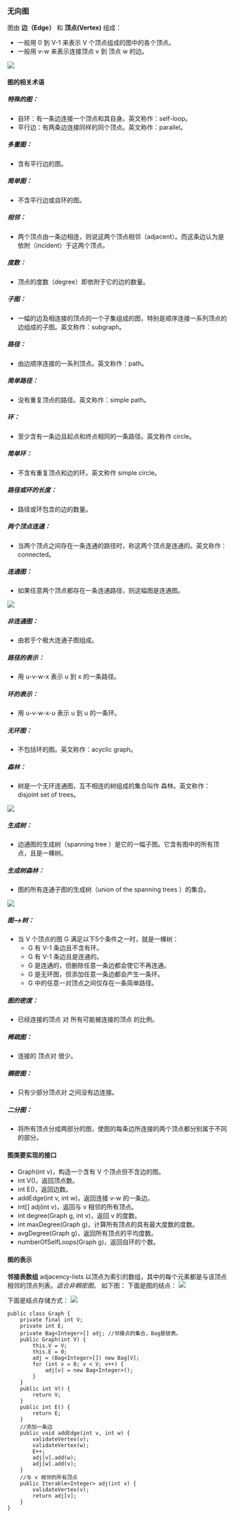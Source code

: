 ### 无向图

图由 **边（Edge）** 和 **顶点(Vertex)** 组成：
- 一般用 0 到 V-1 来表示 V 个顶点组成的图中的各个顶点。
- 一般用 v-w 来表示连接顶点 v 到 顶点 w 的边。

![](https://algs4.cs.princeton.edu/41graph/images/graph.png)

#### 图的相关术语

##### 特殊的图：
- 自环：有一条边连接一个顶点和其自身。英文称作：self-loop。
- 平行边：有两条边连接同样的同个顶点。英文称作：parallel。

##### 多重图：
- 含有平行边的图。 
##### 简单图：
- 不含平行边或自环的图。 
##### 相邻：
- 两个顶点由一条边相连，则说这两个顶点相邻（adjacent）。而这条边认为是依附（incident）于这两个顶点。 
##### 度数：
- 顶点的度数（degree）即依附于它的边的数量。 
##### 子图：
- 一幅的边及相连接的顶点的一个子集组成的图，特别是顺序连接一系列顶点的边组成的子图。英文称作：subgraph。 
##### 路径：
- 由边顺序连接的一系列顶点。英文称作：path。 
##### 简单路径：
- 没有重复顶点的路径。英文称作：simple path。 
##### 环：
- 至少含有一条边且起点和终点相同的一条路径。英文称作 circle。 
##### 简单环：
- 不含有重复顶点和边的环。英文称作 simple circle。 
##### 路径或环的长度：
- 路径或环包含的边的数量。 
##### 两个顶点连通：
- 当两个顶点之间存在一条连通的路径时，称这两个顶点是连通的。英文称作：connected。 
##### 连通图：
- 如果任意两个顶点都存在一条连通路径，则这幅图是连通图。

![](https://algs4.cs.princeton.edu/41graph/images/graph-anatomy.png)

##### 非连通图：
- 由若于个极大连通子图组成。 
##### 路径的表示：
- 用 u-v-w-x 表示 u 到 x 的一条路径。 
##### 环的表示：
- 用 u-v-w-x-u 表示 u 到 u 的一条环。 
##### 无环图：
- 不包括环的图。英文称作：acyclic graph。 
##### 森林：
- 树是一个无环连通图，互不相连的树组成的集合叫作 森林。英文称作：disjoint set of trees。

![](https://algs4.cs.princeton.edu/41graph/images/tree.png)

##### 生成树：
- 边通图的生成树（spanning tree ）是它的一幅子图。它含有图中的所有顶点，且是一棵树。 
##### 生成树森林：
- 图的所有连通子图的生成树（union of the spanning trees ）的集合。

![](https://algs4.cs.princeton.edu/41graph/images/forest.png)


##### 图–>树：
- 当 V 个顶点的图 G 满足以下5个条件之一时，就是一棵树：
  - G 有 V-1 条边且不含有环。
  - G 有 V-1 条边且是连通的。
  - G 是连通的，但删除任意一条边都会使它不再连通。
  - G 是无环图，但添加任意一条边都会产生一条环。
  - G 中的任意一对顶点之间仅存在一条简单路径。
  
##### 图的密度：
- 已经连接的顶点 对 所有可能被连接的顶点 的比例。 
##### 稀疏图：
- 连接的 顶点对 很少。 
##### 稠密图：
- 只有少部分顶点对 之间没有边连接。 
##### 二分图：
- 将所有顶点分成两部分的图，使图的每条边所连接的两个顶点都分别属于不同的部分。

#### 图类要实现的接口
- Graph(int v)，构造一个含有 V 个顶点但不含边的图。
- int V()，返回顶点数。
- int E()，返回边数。
- addEdge(int v, int w)，返回连接 v-w 的一条边。
- int[] adj(int v)，返回与 v 相邻的所有顶点。
- int degree(Graph g, int v)，返回 v 的度数。
- int maxDegree(Graph g)，计算所有顶点的具有最大度数的度数。
- avgDegree(Graph g)，返回所有顶点的平均度数。
- numberOfSelfLoops(Graph g)，返回自环的个数。

#### 图的表示
**邻接表数组** adjacency-lists
以顶点为索引的数组，其中的每个元素都是与该顶点相邻的顶点列表。*适合非稠密图*。 
如下图：
下面是图的结点：
![](https://algs4.cs.princeton.edu/41graph/images/graph.png)

下面是结点存储方式：
![](https://algs4.cs.princeton.edu/41graph/images/adjacency-lists.png)

```
public class Graph {
    private final int V;
    private int E;
    private Bag<Integer>[] adj; //邻接点的集合，Bag是链表。
    public Graph(int V) {
        this.V = V;
        this.E = 0;
        adj = (Bag<Integer>[]) new Bag[V];
        for (int v = 0; v < V; v++) {
            adj[v] = new Bag<Integer>();
        }
    }
    public int V() {
        return V;
    }
    public int E() {
        return E;
    }
    //添加一条边
    public void addEdge(int v, int w) {
        validateVertex(v);
        validateVertex(w);
        E++;
        adj[v].add(w);
        adj[w].add(v);
    }
    //与 v 相邻的所有顶点
    public Iterable<Integer> adj(int v) {
        validateVertex(v);
        return adj[v];
    }
}
```
